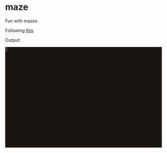 maze
====

Fun with mazes

Following [this](http://mazeworks.com/mazegen/mazetut/)

Output:

![Maze](maze.gif)
